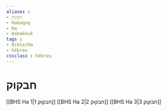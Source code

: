 ```yaml
---
aliases : 
- חבקוק
- Habaquq
- Ha
- Habakkuk
tags : 
- Bible/Ha
- hébreu
cssclass : hébreu
---
```


# חבקוק

[[BHS Ha 1|חבקוק 1]]
[[BHS Ha 2|חבקוק 2]]
[[BHS Ha 3|חבקוק 3]]
